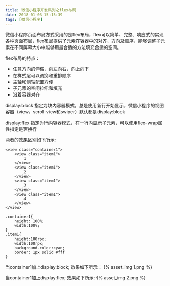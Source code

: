 ```yaml
---
title: 微信小程序开发系列之flex布局
date: 2018-01-03 15:15:39
tags: [微信小程序]
---
```

微信小程序页面布局方式采用的是flex布局，flex可以简单、完整、响应式的实现各种页面布局，flex布局提供了元素在容器中的对齐，方向及顺序，能够调整子元素在不同屏幕大小中能够用最合适的方法填充合适的空间。

flex布局的特点：
- 任意方向的伸缩，向左向右，向上向下
- 在样式层可以调换和重排顺序
- 主轴和侧轴配置方便
- 子元素的空间拉伸和填充
- 沿着容器对齐

display:block 指定为块内容器模式，总是使用新行开始显示，微信小程序的视图容器（view，scroll-view和swiper）默认都是display:block

display:flex 指定为行内容器模式，在一行内显示子元素，可以使用flex-wrap属性指定是否换行

两者的效果区别如下所示:
<!-- more -->
```
<view class="container1">
    <view class="item1">
        1
    </view>
    <view class="item1">
        2
    </view>
    <view class="item1">
        3
    </view>
    <view class="item1">
        4
    </view>
</view>

.container1{
    height: 100%;
    width:100%;
}
.item1{
    height:100rpx;
    width:100rpx;
    background-color:cyan;
    border: 1px solid #fff
}
```
当container1加上display:block; 效果如下所示：
{% asset_img 1.png %}

当container1加上display:flex; 效果如下所示:
{% asset_img 2.png %}







